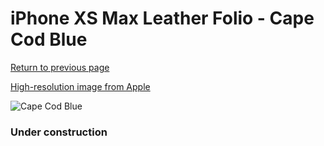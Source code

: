 # iPhone XS Max Leather Folio - Cape Cod Blue

[Return to previous page](/iphone_x)

[High-resolution image from Apple](https://store.storeimages.cdn-apple.com/8756/as-images.apple.com/is/MRX52?wid=4500&hei=4500&fmt=png)

<div style="width: 384px"><img src="/everyphone/MRX52.png" alt="Cape Cod Blue"></div>

### Under construction
